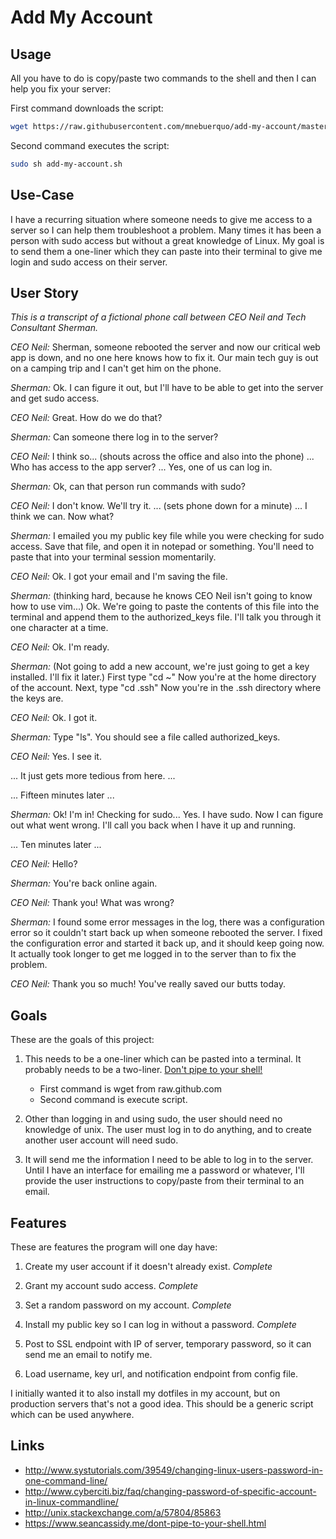 # Add My Account

## Usage

All you have to do is copy/paste two commands to the shell and then I
can help you fix your server:

First command downloads the script:
```bash
wget https://raw.githubusercontent.com/mnebuerquo/add-my-account/master/add-my-account.sh
```

Second command executes the script:
```bash
sudo sh add-my-account.sh
```

## Use-Case

I have a recurring situation where someone needs to give me access to a
server so I can help them troubleshoot a problem. Many times it has been
a person with sudo access but without a great knowledge of Linux. My goal
is to send them a one-liner which they can paste into their terminal to
give me login and sudo access on their server.

## User Story

_This is a transcript of a fictional phone call between CEO Neil and
Tech Consultant Sherman._

*CEO Neil:* Sherman, someone rebooted the server and now our critical web app 
is down, and no one here knows how to fix it. Our main tech guy is out on a 
camping trip and I can't get him on the phone.

*Sherman:* Ok. I can figure it out, but I'll have to be able to get into
the server and get sudo access.

*CEO Neil:* Great. How do we do that?

*Sherman:* Can someone there log in to the server?

*CEO Neil:* I think so... (shouts across the office and also into the
phone) ... Who has access to the app server? ... Yes, one of us can log
in.

*Sherman:* Ok, can that person run commands with sudo?

*CEO Neil:* I don't know. We'll try it. ... (sets phone down for a minute)
... I think we can. Now what?

*Sherman:* I emailed you my public key file while you were checking for
sudo access. Save that file, and open it in notepad or something. You'll
need to paste that into your terminal session momentarily.

*CEO Neil:* Ok. I got your email and I'm saving the file.

*Sherman:* (thinking hard, because he knows CEO Neil isn't going to know
how to use vim...) Ok. We're going to paste the contents of this file
into the terminal and append them to the authorized_keys file. I'll talk
you through it one character at a time.

*CEO Neil:* Ok. I'm ready.

*Sherman:* (Not going to add a new account, we're just going to get a key
installed. I'll fix it later.) 
First type "cd ~<cr>" Now you're at the home directory of the account.
Next, type "cd .ssh" Now you're in the .ssh directory where the keys
are.

*CEO Neil:* Ok. I got it.

*Sherman:* Type "ls". You should see a file called authorized_keys.

*CEO Neil:* Yes. I see it.

... It just gets more tedious from here. ...

... Fifteen minutes later ...

*Sherman:* Ok! I'm in! Checking for sudo... Yes. I have sudo. Now I can 
figure out what went wrong. I'll call you back when I have it up and 
running.

... Ten minutes later ...

*CEO Neil:* Hello?

*Sherman:* You're back online again. 

*CEO Neil:* Thank you! What was wrong?

*Sherman:* I found some error messages in the
log, there was a configuration error so it couldn't start back up when
someone rebooted the server. I fixed the configuration error and
started it back up, and it should keep going now. It actually took
longer to get me logged in to the server than to fix the problem.

*CEO Neil:* Thank you so much! You've really saved our butts today.


## Goals

These are the goals of this project:

1. This needs to be a one-liner which can be pasted into a terminal. It
   probably needs to be a two-liner. [Don't pipe to your
shell!](https://www.seancassidy.me/dont-pipe-to-your-shell.html)
	* First command is wget from raw.github.com
	* Second command is execute script.

2. Other than logging in and using sudo, the user should need no
   knowledge of unix. The user must log in to do anything, and 
to create another user account will need sudo.

3. It will send me the information I need to be able to log in to the
   server. Until I have an interface for emailing me a password or
whatever, I'll provide the user instructions to copy/paste from their
terminal to an email.

## Features

These are features the program will one day have:

1. Create my user account if it doesn't already exist. *Complete*

2. Grant my account sudo access. *Complete*

3. Set a random password on my account. *Complete*

4. Install my public key so I can log in without a password. *Complete*

5. Post to SSL endpoint with IP of server, temporary password, so it can
   send me an email to notify me.

6. Load username, key url, and notification endpoint from config file.

I initially wanted it to also install my dotfiles in my account, but on
production servers that's not a good idea. This should be a generic
script which can be used anywhere.

## Links

* http://www.systutorials.com/39549/changing-linux-users-password-in-one-command-line/
* http://www.cyberciti.biz/faq/changing-password-of-specific-account-in-linux-commandline/
* http://unix.stackexchange.com/a/57804/85863
* https://www.seancassidy.me/dont-pipe-to-your-shell.html
